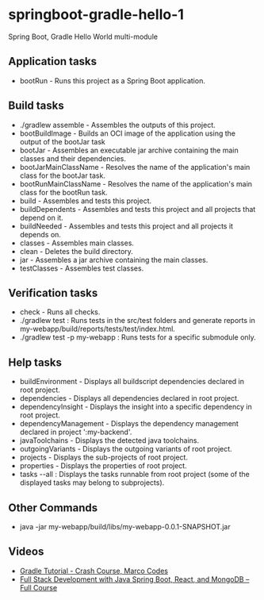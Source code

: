 # springboot-gradle-hello-1

Spring Boot, Gradle Hello World multi-module

## Application tasks

- bootRun - Runs this project as a Spring Boot application.

## Build tasks

- ./gradlew assemble - Assembles the outputs of this project.
- bootBuildImage - Builds an OCI image of the application using the output of the bootJar task
- bootJar - Assembles an executable jar archive containing the main classes and their dependencies.
- bootJarMainClassName - Resolves the name of the application's main class for the bootJar task.
- bootRunMainClassName - Resolves the name of the application's main class for the bootRun task.
- build - Assembles and tests this project.
- buildDependents - Assembles and tests this project and all projects that depend on it.
- buildNeeded - Assembles and tests this project and all projects it depends on.
- classes - Assembles main classes.
- clean - Deletes the build directory.
- jar - Assembles a jar archive containing the main classes.
- testClasses - Assembles test classes.

## Verification tasks

- check - Runs all checks.
- ./gradlew test : Runs tests in the src/test folders and generate reports in my-webapp/build/reports/tests/test/index.html.
- ./gradlew test -p my-webapp : Runs tests for a specific submodule only.

## Help tasks

- buildEnvironment - Displays all buildscript dependencies declared in root project.
- dependencies - Displays all dependencies declared in root project.
- dependencyInsight - Displays the insight into a specific dependency in root project.
- dependencyManagement - Displays the dependency management declared in project ':my-backend'.
- javaToolchains - Displays the detected java toolchains.
- outgoingVariants - Displays the outgoing variants of root project.
- projects - Displays the sub-projects of root project.
- properties - Displays the properties of root project.
- tasks --all : Displays the tasks runnable from root project (some of the displayed tasks may belong to subprojects).

## Other Commands

- java -jar my-webapp/build/libs/my-webapp-0.0.1-SNAPSHOT.jar

## Videos

- [Gradle Tutorial - Crash Course, Marco Codes](https://www.youtube.com/watch?v=gKPMKRnnbXU)
- [Full Stack Development with Java Spring Boot, React, and MongoDB – Full Course](https://www.youtube.com/watch?v=5PdEmeopJVQ)
